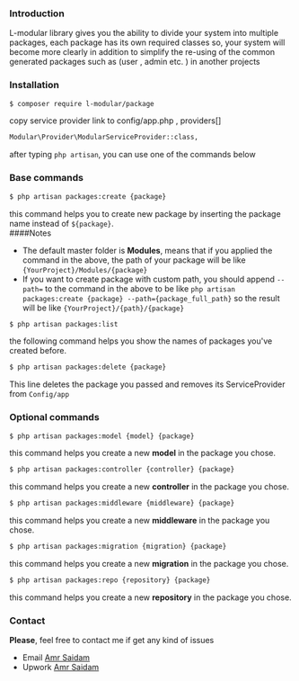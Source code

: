 ### Introduction
L-modular library gives you the ability to divide your system into multiple packages,
each package has its own required classes
so, your system will become more clearly
in addition to simplify the re-using of the common generated packages such as (user , admin etc. ) in another projects

### Installation

```sh
$ composer require l-modular/package
```
copy service provider link to config/app.php , providers[]

```sh
Modular\Provider\ModularServiceProvider::class,
```
after typing `php artisan`, you can use one of the commands below 
### Base commands
```sh
$ php artisan packages:create {package}
```
this command helps you to create new package by inserting the package name instead  of 
`${package}`.<br/>
####Notes
- The default master folder is **Modules**, means that if you applied the command in the above, 
the path of your package will be like `{YourProject}/Modules/{package}`
- If you want to create package with custom path, you should append `--path=` to the command in the above
to be like `php artisan packages:create {package} --path={package_full_path}` so the result 
will be like `{YourProject}/{path}/{package}`
```sh
$ php artisan packages:list 
```
the following command helps you show the names of packages you've created before.
```sh
$ php artisan packages:delete {package}
```
This line deletes the package you passed and removes its ServiceProvider from `Config/app`
 
 ### Optional commands
 ```sh
 $ php artisan packages:model {model} {package}
 ```
 this command helps you create a new **model** in the package you chose.
  ```sh
  $ php artisan packages:controller {controller} {package}
  ```
  this command helps you create a new **controller** in the package you chose.
   ```sh
   $ php artisan packages:middleware {middleware} {package}
   ```
   this command helps you create a new **middleware** in the package you chose.
   ```sh
   $ php artisan packages:migration {migration} {package}
   ```
   this command helps you create a new **migration** in the package you chose.
   ```sh
   $ php artisan packages:repo {repository} {package}
   ```
   this command helps you create a new **repository** in the package you chose.
### Contact 
**Please**, feel free to contact me if get any kind of issues
 - Email [Amr Saidam](mailto:amr.saidam.94@gmail.com)
 - Upwork [Amr Saidam](https://www.upwork.com/freelancers/~01b9c72b9a4f1f9cfd)
 